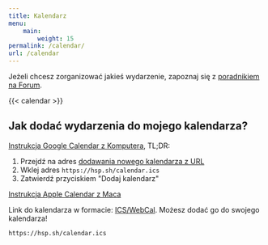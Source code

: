 ```yaml
---
title: Kalendarz
menu:
    main:
        weight: 15
permalink: /calendar/
url: /calendar
---
```


Jeżeli chcesz zorganizować jakieś wydarzenie, zapoznaj się z [poradnikiem na Forum](https://forum.hsp.sh/t/jak-zorganizowac-wydarzenie-w-hsp/830).

{{< calendar >}}
## Jak dodać wydarzenia do mojego kalendarza?

[Instrukcja Google Calendar z Komputera](https://support.google.com/calendar/answer/37100), TL;DR:
1. Przejdź na adres [dodawania nowego kalendarza z URL](https://calendar.google.com/calendar/u/0/r/settings/addbyurl)
2. Wklej adres `https://hsp.sh/calendar.ics`
3. Zatwierdź przyciskiem "Dodaj kalendarz"

[Instrukcja Apple Calendar z Maca](https://support.apple.com/guide/calendar/subscribe-to-calendars-icl1022/mac)

Link do kalendarza w formacie: [ICS/WebCal](/calendar.ics). Możesz dodać go do swojego kalendarza!

`https://hsp.sh/calendar.ics`
